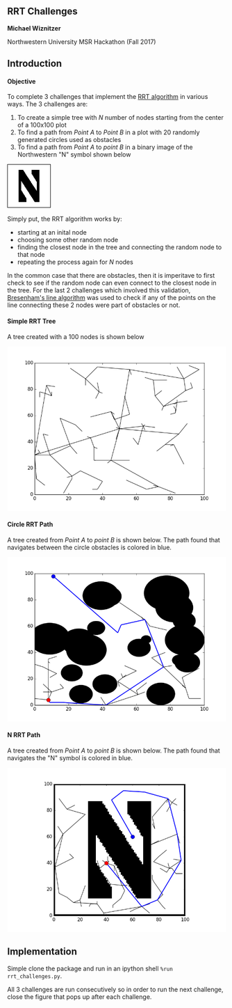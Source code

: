 ## RRT Challenges
**Michael Wiznitzer**

Northwestern University MSR Hackathon (Fall 2017)

## Introduction
#### Objective
To complete 3 challenges that implement the [RRT algorithm](https://en.wikipedia.org/wiki/Rapidly-exploring_random_tree) in various ways. The 3 challenges are:
 1. To create a simple tree with _N_ number of nodes starting from the center of a 100x100 plot
 2. To find a path from _Point A_ to _Point B_ in a plot with 20 randomly generated circles used as obstacles
 3. To find a path from _Point A_ to _point B_ in a binary image of the Northwestern "N" symbol shown below

 ![N_map](imgs/N_map.png)

Simply put, the RRT algorithm works by:
 - starting at an inital node
 - choosing some other random node
 - finding the closest node in the tree and connecting the random node to that node
 - repeating the process again for _N_ nodes

In the common case that there are obstacles, then it is imperitave to first check to see if the random node can even connect to the closest node in the tree.
For the last 2 challenges which involved this validation, [Bresenham's line algorithm](https://en.wikipedia.org/wiki/Bresenham%27s_line_algorithm) was used to check if any of the points on the line connecting these 2 nodes were part of obstacles or not.

#### Simple RRT Tree
A tree created with a 100 nodes is shown below

![simple_rrt.png](imgs/simple_rrt.png)

#### Circle RRT Path
A tree created from _Point A_ to _point B_ is shown below. The path found that navigates between the circle obstacles is colored in blue.

![circle_rrt.png](imgs/circle_rrt.png)

#### N RRT Path
A tree created from _Point A_ to _point B_ is shown below. The path found that navigates the "N" symbol is colored in blue.

![n_rrt.png](imgs/n_rrt.png)

## Implementation
Simple clone the package and run in an ipython shell ``%run rrt_challenges.py``.

All 3 challenges are run consecutively so in order to run the next challenge, close the figure that pops up after each challenge.
